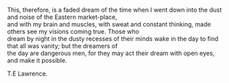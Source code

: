 This, therefore, is a faded dream of the time when I went down into the dust and noise of the Eastern market-place,  
and with my brain and muscles, with sweat and constant thinking, made others see my visions coming true. Those who  
dream by night in the dusty recesses of their minds wake in the day to find that all was vanity; but the dreamers of  
the day are dangerous men, for they may act their dream with open eyes, and make it possible.

T.E Lawrence.

   

